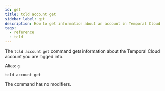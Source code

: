 ```yaml
---
id: get
title: tcld account get
sidebar_label: get
description: How to get information about an account in Temporal Cloud using tcld.
tags:
  - reference
  - tcld
---
```


The `tcld account get` command gets information about the Temporal Cloud account you are logged into.

Alias: `g`

`tcld account get`

The command has no modifiers.
